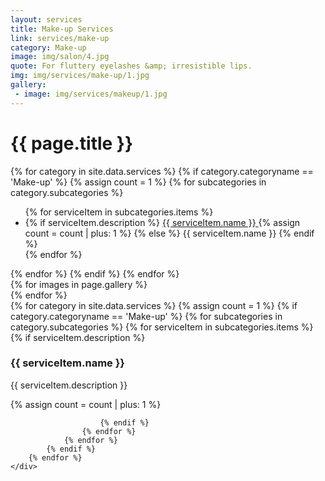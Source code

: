 ```yaml
---
layout: services
title: Make-up Services
link: services/make-up
category: Make-up
image: img/salon/4.jpg
quote: For fluttery eyelashes &amp; irresistible lips.
img: img/services/make-up/1.jpg
gallery:
 - image: img/services/makeup/1.jpg
---
```


<div class="container">
	<div class="service__catalogue">
		<h1 class="service__catalogue__title">{{ page.title }}</h1>
		<div class="service__catalogue__container row">
			{% for category in site.data.services %}
				{% if category.categoryname == 'Make-up' %}
					{% assign count = 1 %}
					{% for subcategories in category.subcategories %}
						<ul class="service__catalogue__list col-xs-6 col-sm-4">
							{% for serviceItem in subcategories.items %}
								<li class="service__list">
									{% if serviceItem.description %}
										<a href="#{{ count }}">
											{{ serviceItem.name }}
											<i class="fa fa-fw fa-chevron-right" aria-hidden="true"></i>
										</a>
									{% assign count = count | plus: 1 %}
									{% else %}
										{{ serviceItem.name }}
									{% endif %}
								</li>
							{% endfor %}
						</ul>
					{% endfor %}
				{% endif %}
			{% endfor %}
		</div>
	</div>
</div>


<div class="container">
	<div class="service__images padding-100">
		<div class="service__carousel owl-carousel" id="service-carousel">
			{% for images in page.gallery %}
				<div class="service__images__container">
					<img src="{{ site.baseurl }}/{{ images.image }}" alt="">
				</div>
			{% endfor %}
		</div>
	</div>
</div>


<div class="container">
	<div class="service__description row between-xs">
		{% for category in site.data.services %}
			{% assign count = 1 %}
			{% if category.categoryname == 'Make-up' %}
				{% for subcategories in category.subcategories %}
					{% for serviceItem in subcategories.items %}
						{% if serviceItem.description %}
							<div id="{{ count }}" class="service__description__content col-xs-12">
								<div class="service__description__box">
									<h3 class="service__description__header">
										{{ serviceItem.name }}
									</h3>
									<p class="service__description__text">
										{{ serviceItem.description }}
									</p>
								</div>
							</div>
							{% assign count = count | plus: 1 %}

						{% endif %}
					{% endfor %}
				{% endfor %}
			{% endif %}
		{% endfor %}
	</div>
</div>